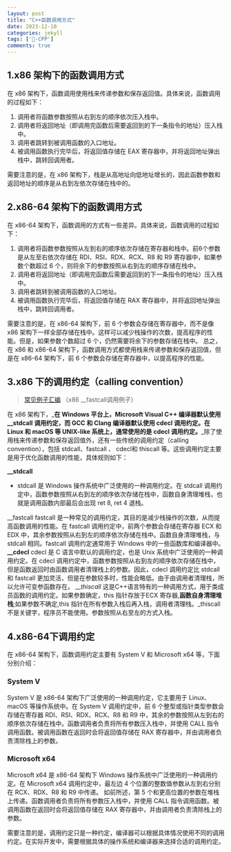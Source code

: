```yaml
---
layout: post
title: "C++函数调用方式"
date: 2023-12-10
categories: jekyll
tags: ['🥁-CPP']
comments: true
---
```


## 1.x86 架构下的函数调用方式
在 x86 架构下，函数调用使用栈来传递参数和保存返回值。具体来说，函数调用的过程如下：

1. 调用者将函数参数按照从右到左的顺序依次压入栈中。
2. 调用者将返回地址（即调用完函数后需要返回到的下一条指令的地址）压入栈中。
3. 调用者跳转到被调用函数的入口地址。
4. 被调用函数执行完毕后，将返回值存储在 EAX 寄存器中，并将返回地址弹出栈中，跳转回调用者。

需要注意的是，在 x86 架构下，栈是从高地址向低地址增长的，因此函数参数和返回地址的顺序是从右到左依次存储在栈中的。
## 2.x86-64 架构下的函数调用方式
在 x86-64 架构下，函数调用的方式有一些差异。具体来说，函数调用的过程如下：

1. 调用者将函数参数按照从左到右的顺序依次存储在寄存器和栈中。前6个参数是从左至右依次存储在 RDI、RSI、RDX、RCX、R8 和 R9 寄存器中，如果参数个数超过 6 个，则将余下的参数按照从右到左的顺序存储在栈中。
2. 调用者将返回地址（即调用完函数后需要返回到的下一条指令的地址）压入栈中。
3. 调用者跳转到被调用函数的入口地址。
4. 被调用函数执行完毕后，将返回值存储在 RAX 寄存器中，并将返回地址弹出栈中，跳转回调用者。

需要注意的是，在 x86-64 架构下，前 6 个参数会存储在寄存器中，而不是像 x86 架构下一样全部存储在栈中。这样可以减少栈操作的次数，提高程序的性能。但是，如果参数个数超过 6 个，仍然需要将余下的参数存储在栈中。
总之，在 x86 和 x86-64 架构下，函数调用方式都使用栈来传递参数和保存返回值，但是在 x86-64 架构下，前 6 个参数会存储在寄存器中，以提高程序的性能。
## 3.x86 下的调用约定（calling convention）
> [常见例子汇编](https://www.yuque.com/u26180163/eer926/ugbd2k0vg7b42f7t?view=doc_embed&inner=Myb7r) （x86 __fastcall调用例子）

在 x86 架构下，_**在 Windows 平台上，Microsoft Visual C++ 编译器默认使用 __stdcall 调用约定，而 GCC 和 Clang 编译器默认使用 cdecl 调用约定。在 Linux 和 macOS 等 UNIX-like 系统上，通常使用的是 cdecl 调用约定。**_除了使用栈来传递参数和保存返回值外，还有一些传统的调用约定（calling convention），包括 stdcall、fastcall 、 cdecl和 thiscall 等。这些调用约定主要是用于优化函数调用的性能，具体规则如下：

**__stdcall**

- stdcall 是 Windows 操作系统中广泛使用的一种调用约定。在 stdcall 调用约定中，函数参数按照从右到左的顺序依次存储在栈中，函数自身清理堆栈，也就是调用函数内部最后会出现 ret 8, ret 4 退栈。

__fastcall
fastcall 是一种常见的调用约定，其目的是减少栈操作的次数，从而提高函数调用的性能。在 fastcall 调用约定中，前两个参数会存储在寄存器 ECX 和 EDX 中，其余参数按照从右到左的顺序依次存储在栈中。函数自身清理堆栈，与 stdcall 相同。fastcall 调用约定通常用于 Windows 中的一些函数库和编译器中。
**__cdecl**
cdecl 是 C 语言中默认的调用约定，也是 Unix 系统中广泛使用的一种调用约定。在 cdecl 调用约定中，函数参数按照从右到左的顺序依次存储在栈中，但是函数返回时由函数调用者清理栈上的参数。因此，cdecl 调用约定比 stdcall 和 fastcall 更加灵活，但是在参数较多时，性能会略低。由于由调用者清理栈，所以允许可变参函数存在。
___thiscall_
这是C++语言特有的一种调用方式，用于类成员函数的调用约定。如果参数确定，this 指针存放于ECX 寄存器,**函数自身清理堆栈**;如果参数不确定,this 指针在所有参数入栈后再入栈，调用者清理栈。_thiscall 不是关键字，程序员不能使用。参数按照从右至左的方式入栈。
## 4.x86-64下调用约定
在 x86-64 架构下，函数调用约定主要有 System V 和 Microsoft x64 等，下面分别介绍：
### System V
System V 是 x86-64 架构下广泛使用的一种调用约定，它主要用于 Linux、macOS 等操作系统中。在 System V 调用约定中，前 6 个整型或指针类型参数会存储在寄存器 RDI、RSI、RDX、RCX、R8 和 R9 中，其余的参数按照从左到右的顺序依次存储在栈中。函数调用者负责将所有参数压入栈中，并使用 CALL 指令调用函数。被调用函数在返回时会将返回值存储在 RAX 寄存器中，并由调用者负责清除栈上的参数。
### Microsoft x64
Microsoft x64 是 x86-64 架构下 Windows 操作系统中广泛使用的一种调用约定。在 Microsoft x64 调用约定中，最左边 4 个位置的整数值参数从左到右分别在 RCX、RDX、R8 和 R9 中传递。 如前所述，第 5 个和更高位置的参数在堆栈上传递。函数调用者负责将所有参数压入栈中，并使用 CALL 指令调用函数。被调用函数在返回时会将返回值存储在 RAX 寄存器中，并由调用者负责清除栈上的参数。

需要注意的是，调用约定只是一种约定，编译器可以根据具体情况使用不同的调用约定。在实际开发中，需要根据具体的操作系统和编译器来选择合适的调用约定。

